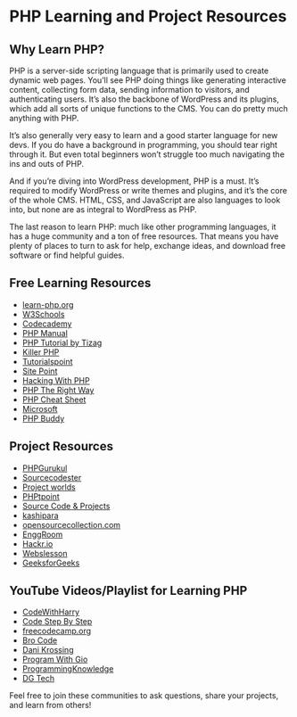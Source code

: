 # PHP Learning and Project Resources

## Why Learn PHP?
PHP is a server-side scripting language that is primarily used to create dynamic web pages. You’ll see PHP doing things like generating interactive content, collecting form data, sending information to visitors, and authenticating users. It’s also the backbone of WordPress and its plugins, which add all sorts of unique functions to the CMS. You can do pretty much anything with PHP.

It’s also generally very easy to learn and a good starter language for new devs. If you do have a background in programming, you should tear right through it. But even total beginners won’t struggle too much navigating the ins and outs of PHP.

And if you’re diving into WordPress development, PHP is a must. It’s required to modify WordPress or write themes and plugins, and it’s the core of the whole CMS. HTML, CSS, and JavaScript are also languages to look into, but none are as integral to WordPress as PHP.

The last reason to learn PHP: much like other programming languages, it has a huge community and a ton of free resources. That means you have plenty of places to turn to ask for help, exchange ideas, and download free software or find helpful guides.

## Free Learning Resources
- [learn-php.org](https://www.learn-php.org/)
- [W3Schools](https://www.w3schools.com/php/)
- [Codecademy](https://www.codecademy.com/learn/paths/php-skill)
- [PHP Manual](https://www.php.net/manual/en/index.php)
- [PHP Tutorial by Tizag](http://tizag.com/phpT/)
- [Killer PHP](https://www.killerphp.com/tutorials/object-oriented-php/)
- [Tutorialspoint](https://www.tutorialspoint.com/php/index.htm)
- [Site Point](https://www.sitepoint.com/php/)
- [Hacking With PHP](http://www.hackingwithphp.com/)
- [PHP The Right Way](https://phptherightway.com/)
- [PHP Cheat Sheet](https://phpcheatsheets.com/)
- [Microsoft](https://learn.microsoft.com/en-us/azure/app-service/quickstart-php?tabs=cli&pivots=platform-linux)
- [PHP Buddy](https://www.phpbuddy.com/)

## Project Resources
- [PHPGurukul](https://phpgurukul.com/php-projects-free-downloads/)
- [Sourcecodester](https://www.sourcecodester.com/php-project)
- [Project worlds](https://projectworlds.in/free-projects/php-projects/)
- [PHPtpoint](https://www.phptpoint.com/projects/)
- [Source Code & Projects](https://code-projects.org/c/languages/project/phpprojects/)
- [kashipara](https://www.kashipara.com/project/projectphp.php)
- [opensourcecollection.com](https://opensourcecollection.com/php-projects)
- [EnggRoom](https://www.enggroom.com/PHP%20Project/Free%20Download%20PHP%20Project.htm)
- [Hackr.io](https://hackr.io/blog/php-projects)
- [Webslesson](https://www.webslesson.info/p/download-php-project-with-source-code.html)
- [GeeksforGeeks](https://www.geeksforgeeks.org/php-projects/)

## YouTube Videos/Playlist for Learning PHP
- [CodeWithHarry](https://youtube.com/playlist?list=PLu0W_9lII9aikXkRE0WxDt1vozo3hnmtR&si=OjJO8Rieq0tKKHfA)
- [Code Step By Step](https://youtube.com/playlist?list=PL8p2I9GklV44cSOlKzB_0TrzxEgwfvicK&si=oSMCKQ3ODvz3x0r0)
- [freecodecamp.org](https://youtu.be/OK_JCtrrv-c?si=P4xSbbm-jbgmM5WD)
- [Bro Code](https://youtu.be/zZ6vybT1HQs?si=gEqNboAIvvEEk625)
- [Dani Krossing](https://youtube.com/playlist?list=PL0eyrZgxdwhwwQQZA79OzYwl5ewA7HQih&si=VBrOgiJBIwtC69ZM)
- [Program With Gio](https://youtube.com/playlist?list=PLr3d3QYzkw2xabQRUpcZ_IBk9W50M9pe-&si=egUGNzMcGg8gP2r7)
- [ProgrammingKnowledge](https://youtube.com/playlist?list=PLS1QulWo1RIZc4GM_E04HCPEd_xpcaQgg&si=_HYtXPAs_cJZkYbt)
- [DG Tech](https://youtube.com/playlist?list=PLRvH37iEcMFHaXl7OPCZcZrLiIVKKUZ49&si=vewT2L-_-csAa1sg)


Feel free to join these communities to ask questions, share your projects, and learn from others!
